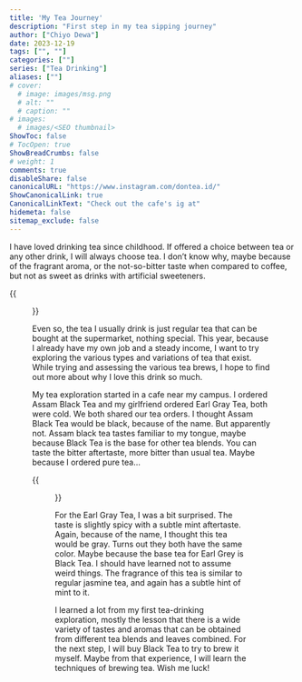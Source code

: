 ```yaml
---
title: 'My Tea Journey'
description: "First step in my tea sipping journey"
author: ["Chiyo Dewa"]
date: 2023-12-19
tags: ["", ""]
categories: [""]
series: ["Tea Drinking"]
aliases: [""]
# cover:
  # image: images/msg.png
  # alt: ""
  # caption: ""
# images:
  # images/<SEO thumbnail>
ShowToc: false
# TocOpen: true
ShowBreadCrumbs: false
# weight: 1
comments: true
disableShare: false
canonicalURL: "https://www.instagram.com/dontea.id/"
ShowCanonicalLink: true
CanonicalLinkText: "Check out the cafe's ig at"
hidemeta: false
sitemap_exclude: false
---
```

I have loved drinking tea since childhood. If offered a choice between tea or any other drink, I will always choose tea. I don’t know why, maybe because of the fragrant aroma, or the not-so-bitter taste when compared to coffee, but not as sweet as drinks with artificial sweeteners.

{{<figure width=168 height=300 alt="Tea cup front picture" class="floatright" src="https://chiyodewa74.github.io/posts/my-tea-journey/tea-front.jpg">}}

Even so, the tea I usually drink is just regular tea that can be bought at the supermarket, nothing special. This year, because I already have my own job and a steady income, I want to try exploring the various types and variations of tea that exist. While trying and assessing the various tea brews, I hope to find out more about why I love this drink so much.

My tea exploration started in a cafe near my campus. I ordered Assam Black Tea and my girlfriend ordered Earl Gray Tea, both were cold. We both shared our tea orders. I thought Assam Black Tea would be black, because of the name. But apparently not. Assam black tea tastes familiar to my tongue, maybe because Black Tea is the base for other tea blends. You can taste the bitter aftertaste, more bitter than usual tea. Maybe because I ordered pure tea…

{{<figure width=168 height=300 alt="Tea cup back picture" class="floatleft" src="https://chiyodewa74.github.io/posts/my-tea-journey/tea-back.jpg">}}

For the Earl Gray Tea, I was a bit surprised. The taste is slightly spicy with a subtle mint aftertaste. Again, because of the name, I thought this tea would be gray. Turns out they both have the same color. Maybe because the base tea for Earl Grey is Black Tea. I should have learned not to assume weird things. The fragrance of this tea is similar to regular jasmine tea, and again has a subtle hint of mint to it.

I learned a lot from my first tea-drinking exploration, mostly the lesson that there is a wide variety of tastes and aromas that can be obtained from different tea blends and leaves combined. For the next step, I will buy Black Tea to try to brew it myself. Maybe from that experience, I will learn the techniques of brewing tea. Wish me luck!